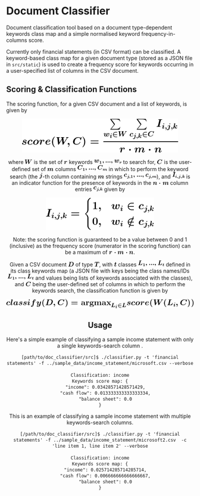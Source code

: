 Document Classifier
===================

Document classification tool based on a document type-dependent keywords class map and a simple normalised keyword frequency-in-columns score.

Currently only financial statements (in CSV format) can be classified. A keyword-based class map for a given document type (stored as a JSON file in `src/static`) is used to create a frequency score for keywords occurring in a user-specified list of columns in the CSV document.

Scoring & Classification Functions
----------------------------------

The scoring function, for a given CSV document and a list of keywords, is given by

<div style="text-align:center"><img src="src/static/scoring_formula_indented.gif" alt="Scoring formula"/>

where ![](src/static/w_12pt.gif) is the set of ![](src/static/r_12pt.gif) keywords ![](src/static/keywords.gif) to search for, ![](src/static/C_12pt.gif) is the user-defined set of ![](src/static/m_12pt.gif) columns ![](src/static/columns.gif) in which to perform the keyword search (the ![](src/static/j_12pt.gif)-th column containing ![](src/static/m_12pt.gif) strings ![](src/static/column_strings.gif)), and ![](src/static/indicator_function_12pt.gif) is an indicator function for the presence of keywords in the ![](src/static/nm_12pt.gif) column entries ![](src/static/c_j,k_12pt.gif) given by

<div style="text-align:center"><img src="src/static/indicator_function_indented.gif" alt="Indicator function"/>

Note: the scoring function is guaranteed to be a value between 0 and 1 (inclusive) as the frequency score (numerator in the scoring function) can be a maximum of ![](src/static/rmn_12pt.gif).

Given a CSV document ![](src/static/D_12pt.gif) of type ![](src/static/T_12pt.gif), with ![](src/static/small_t_12pt.gif) classes ![](src/static/classes.gif) defined in its class keywords map (a JSON file with keys being the class names/IDs ![](src/static/classes.gif) and values being lists of keywords associated with the classes), and ![](src/static/C_12pt.gif) being the user-defined set of columns in which to perform the keywords search, the classification function is given by

<div style="text-align:center"><img src="src/static/classify_function_indented.gif" alt="Classification function"/>

Usage
-----

Here's a simple example of classifying a sample income statement with only a single keywords-search column .

    [path/to/doc_classifier/src]$ ./classifier.py -t 'financial statements' -f ../sample_data/income_statement/microsoft.csv --verbose

    Classification: income
    Keywords score map: {
        "income": 0.03428571428571429,
        "cash flow": 0.013333333333333334,
        "balance sheet": 0.0
    }

This is an example of classifying a sample income statement with multiple keywords-search columns.

    [/path/to/doc_classifier/src]$ ./classifier.py -t 'financial statements' -f ../sample_data/income_statement/microsoft2.csv  -c 'line item 1, line item 2' --verbose

    Classification: income
    Keywords score map: {
        "income": 0.025714285714285714,
        "cash flow": 0.006666666666666667,
        "balance sheet": 0.0
    }
